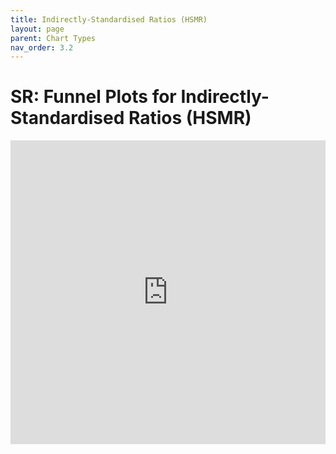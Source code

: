 ```yaml
---
title: Indirectly-Standardised Ratios (HSMR)
layout: page
parent: Chart Types
nav_order: 3.2
---
```


# SR: Funnel Plots for Indirectly-Standardised Ratios (HSMR)

<iframe title="FunnelVisualExamples" width="100%" height="486" src="https://app.powerbi.com/view?r=eyJrIjoiZjQxNmQ5YmMtZmE1Mi00MzRkLWFmNzQtOGI5MThlMjQ4ZjdiIiwidCI6IjIzMjA0YzgxLTVlNzYtNDE0ZS04Y2M1LTYzMWI0ODc0ZTIwOCJ9&pageName=ReportSectionaffbaf54eec9ad9c0465" frameborder="0" allowFullScreen="true"></iframe>
